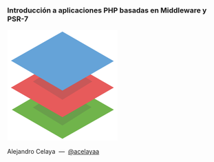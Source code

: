 ### Introducción a aplicaciones PHP basadas en Middleware y PSR-7

![Layers](img/layers.png)

Alejandro Celaya&nbsp;&nbsp;&mdash;&nbsp;&nbsp;[@acelayaa](https://twitter.com/acelayaa)
